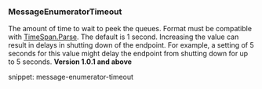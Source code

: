 
### MessageEnumeratorTimeout

The amount of time to wait to peek the queues. Format must be compatible with [TimeSpan.Parse](https://msdn.microsoft.com/en-us/library/se73z7b9). The default is 1 second. Increasing the value can result in delays in shutting down of the endpoint. For example, a setting of 5 seconds for this value might delay the endpoint from shutting down for up to 5 seconds. **Version 1.0.1 and above** 
 
snippet: message-enumerator-timeout


